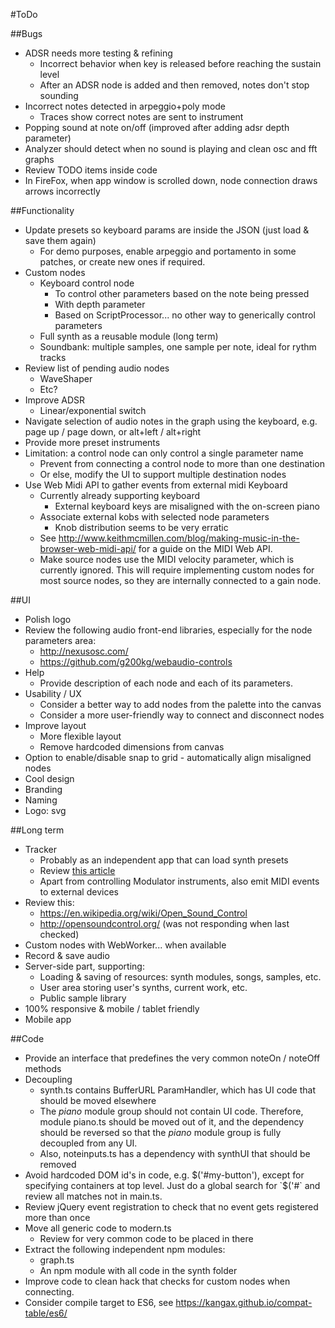 #ToDo

##Bugs
- ADSR needs more testing & refining
	- Incorrect behavior when key is released before reaching the sustain level
	- After an ADSR node is added and then removed, notes don't stop sounding
- Incorrect notes detected in arpeggio+poly mode
	- Traces show correct notes are sent to instrument
- Popping sound at note on/off (improved after adding adsr depth parameter)
- Analyzer should detect when no sound is playing and clean osc and fft graphs
- Review TODO items inside code
- In FireFox, when app window is scrolled down, node connection
	draws arrows incorrectly

##Functionality
- Update presets so keyboard params are inside the JSON (just load & save them again)
	- For demo purposes, enable arpeggio and portamento in some patches,
		or create new ones if required.
- Custom nodes
	- Keyboard control node
		- To control other parameters based on the note being pressed
		- With depth parameter
		- Based on ScriptProcessor... no other way to generically control parameters
	- Full synth as a reusable module (long term)
	- Soundbank: multiple samples, one sample per note, ideal for rythm tracks
- Review list of pending audio nodes
	- WaveShaper
	- Etc?
- Improve ADSR
	- Linear/exponential switch
- Navigate selection of audio notes in the graph using the keyboard,
	e.g. page up / page down, or alt+left / alt+right
- Provide more preset instruments
- Limitation: a control node can only control a single parameter name
	- Prevent from connecting a control node to more than one destination
	- Or else, modify the UI to support multiple destination nodes
- Use Web Midi API to gather events from external midi Keyboard
	- Currently already supporting keyboard
		- External keyboard keys are misaligned with the on-screen piano
	- Associate external kobs with selected node parameters
		- Knob distribution seems to be very erratic
	- See http://www.keithmcmillen.com/blog/making-music-in-the-browser-web-midi-api/
		for a guide on the MIDI Web API.
	- Make source nodes use the MIDI velocity parameter, which is currently ignored.
		This will require implementing custom nodes for most source nodes,
		so they are internally connected to a gain node.

##UI
- Polish logo
- Review the following audio front-end libraries, especially for the
	node parameters area:
	- http://nexusosc.com/
	- https://github.com/g200kg/webaudio-controls
- Help
	- Provide description of each node and each of its parameters.
- Usability / UX
	- Consider a better way to add nodes from the palette into the canvas
	- Consider a more user-friendly way to connect and disconnect nodes
- Improve layout
	- More flexible layout
	- Remove hardcoded dimensions from canvas
- Option to enable/disable snap to grid - automatically align misaligned nodes
- Cool design
- Branding
- Naming
- Logo: svg

##Long term
- Tracker
	- Probably as an independent app that can load synth presets
	- Review [this article](http://www.html5rocks.com/en/tutorials/audio/scheduling/)
	- Apart from controlling Modulator instruments,
		also emit MIDI events to external devices
- Review this:
	- https://en.wikipedia.org/wiki/Open_Sound_Control
	- http://opensoundcontrol.org/ (was not responding when last checked)
- Custom nodes with WebWorker... when available
- Record & save audio
- Server-side part, supporting:
	- Loading & saving of resources: synth modules, songs, samples, etc.
	- User area storing user's synths, current work, etc.
	- Public sample library
- 100% responsive & mobile / tablet friendly
- Mobile app

##Code
- Provide an interface that predefines the very common noteOn / noteOff methods
- Decoupling
	- synth.ts contains BufferURL ParamHandler,
		which has UI code that should be moved elsewhere
	- The *piano* module group should not contain UI code. Therefore,
		module piano.ts should be moved out of it, and the dependency
		should be reversed so that the *piano* module group is
		fully decoupled from any UI.
	- Also, noteinputs.ts has a dependency with synthUI that should be
		removed
- Avoid hardcoded DOM id's in code, e.g. $('#my-button'), except
	for specifying containers at top level.
	Just do a global search for `$('#` and review all matches not in main.ts.
- Review jQuery event registration to check that no event gets registered
	more than once
- Move all generic code to modern.ts
	- Review for very common code to be placed in there
- Extract the following independent npm modules:
	- graph.ts
	- An npm module with all code in the synth folder
- Improve code to clean hack that checks for custom nodes when connecting.
- Consider compile target to ES6, see https://kangax.github.io/compat-table/es6/

